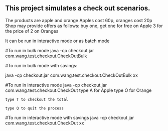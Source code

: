 ## This project simulates a check out scenarios.
The products are apple and orange
Apples cost 60p, oranges cost 20p
Shop may provide offers as follows:
buy one, get one for free on Apple
3 for the price of 2 on Oranges

It can be run in interactive mode or as batch mode

#To run in bulk mode
java -cp checkout.jar com.wang.test.checkout.CheckOutBulk

#To run in bulk mode with savings:

java -cp checkout.jar com.wang.test.checkout.CheckOutBulk xx
 
#To run in interactive mode
	java -cp checkout.jar com.wang.test.checkout.CheckOut
	type A for Apple 
	type O for Orange
	
	type T to checkout the total
	
	type Q to quit the process 
	
#To run in interactive mode with savings
	java -cp checkout.jar com.wang.test.checkout.CheckOut xx
	